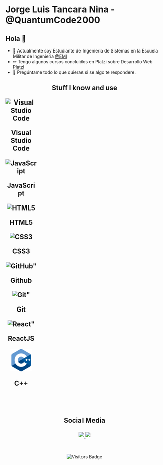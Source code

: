 # Jorge Luis Tancara Nina - @QuantumCode2000

## Hola 👋
<!--
Soy un chico boliviano apasionado por aprender sobre tecnología, puedes ver un poco de mi portafolio en programación [acá](https://kevinmorales.xyz/). En este momento te puedo ayudar sobre marketing digital, SEO y consejos para impulsar tu proyecto.-->

- 🚀 Actualmente soy Estudiante de Ingenieria de Sistemas en la Escuela Militar de Ingenieria [@EMI](https://www.emi.edu.bo/)
- ✏ Tengo algunos cursos concluidos en Platzi sobre Desarrollo Web  [Platzi](https://platzi.com)
- 💭 Pregúntame todo lo que quieras si se algo te respondere.


<h2 align="center">
<p>Stuff I know and use</p>
<div style="width:100px"><img alt="Visual Studio Code" height="70px"  src="https://user-images.githubusercontent.com/674621/71187801-14e60a80-2280-11ea-94c9-e56576f76baf.png"/>
<p>Visual Studio Code</p></div>
<div style="width:100px"><img alt="JavaScript" height="70px" src="https://www.freepnglogos.com/uploads/javascript-png/javascript-logo-transparent-logo-javascript-images-3.png"/>
<p>JavaScript</p></div>

<div style="width:100px"><img alt="HTML5" height="70px" src="https://icones.pro/wp-content/uploads/2021/05/icone-html-orange.png" />
<p>HTML5</p></div>
<div style="width:100px"><img alt="CSS3" height="70px" src="https://maxcdn.icons8.com/Share/icon/Logos//css31600.png" />
<p>CSS3</p></div>
<div style="width:100px"><img alt=GitHub" height="70px" src="http://pngimg.com/uploads/github/github_PNG53.png" />
<p>Github</p></div>
<div style="width:100px"><img alt=Git" height="70px" src="https://upload.wikimedia.org/wikipedia/commons/thumb/e/e0/Git-logo.svg/1280px-Git-logo.svg.png" />
<p>Git</p></div>
<div style="width:100px"><img alt=React" height="70px" src="https://sc04.alicdn.com/kf/U0721a48732814105aae97d2245765dd2a.png"/>
<p>ReactJS</p></div>
<div style="width:100px"><img alt=C++" height="70px" src="https://raw.githubusercontent.com/github/explore/80688e429a7d4ef2fca1e82350fe8e3517d3494d/topics/cpp/cpp.png" />
<p>C++</p></div>
<br> <br>

<p>Social Media</p>
<a href="https://www.linkedin.com/in/jorge-luis-tancara-nina-2700421b2/">
    <img src="https://img.shields.io/badge/LinkedIn-7289DA?style=for-the-badge&logo=linkedin&logoColor=white">
</a>
<a href="https://twitter.com/JorgeLuisTanca1">
    <img src="https://img.shields.io/badge/Twitter-E4405F?style=for-the-badge&logo=twitter&logoColor=white">
</a> </h2>

<br />
<p align="center">
<img src="https://komarev.com/ghpvc/?username=QuantumCode2000&style=flat-square&color=0066ff" alt="Visitors Badge"/>
</p>
